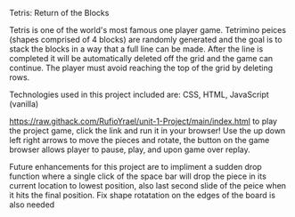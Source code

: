 Tetris: Return of the Blocks

Tetris is one of the world's most famous one player game. Tetrimino peices (shapes comprised of 4 blocks) are randomly generated and the goal is to stack the blocks in a way that a full line can be made. After the line is completed it will be automatically deleted off the grid and the game can continue. The player must avoid reaching the top of the grid by deleting rows.

Technologies used in this project included are: CSS, HTML, JavaScript (vanilla)

https://raw.githack.com/RufioYrael/unit-1-Project/main/index.html to play the project game, click the link and run it in your browser!
Use the up down left right arrows to move the pieces and rotate, the button on the game browser allows player to pause, play, and upon game over replay.

Future enhancements for this project are to impliment a sudden drop function where a single click of the space bar will drop the piece in its current location to lowest position, also last second slide of the peice when it hits the final position. Fix shape rotatation on the edges of the board is also needed
